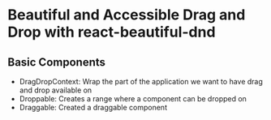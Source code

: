# Beautiful and Accessible Drag and Drop with react-beautiful-dnd

## Basic Components

- DragDropContext: Wrap the part of the application we want to have drag and drop available on
- Droppable: Creates a range where a component can be dropped on 
- Draggable: Created a draggable component
